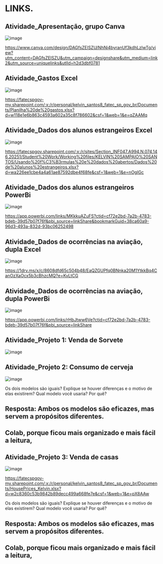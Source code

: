 # LINKS.

## Atividade_Apresentação, grupo Canva 
![image](https://github.com/user-attachments/assets/8d646e47-9c55-4c34-839c-2791966090e2)

https://www.canva.com/design/DAGfsZElSZU/NhNi4byranUf3kdhLzlwTg/view?utm_content=DAGfsZElSZU&utm_campaign=designshare&utm_medium=link2&utm_source=uniquelinks&utlId=h2d3dbf0781

## Atividade_Gastos Excel
![image](https://github.com/user-attachments/assets/7f1a0ef9-1dc1-4347-9b72-6f6780d6bce8)

https://fatecspgov-my.sharepoint.com/:x:/r/personal/kelvin_santos8_fatec_sp_gov_br/Documents/Planilha%20de%20gastos.xlsx?d=w118e1e6b863c4593a602a35c8f786602&csf=1&web=1&e=qZAAMq

## Atividade_Dados dos alunos estrangeiros Excel
![image](https://github.com/user-attachments/assets/205f6c13-3e1a-4771-89da-58e8f6fda93a)

https://fatecspgov.sharepoint.com/:x:/r/sites/Section_INF047.A994.N.074.146.20251/Student%20Work/Working%20files/KELVIN%20SAMPAIO%20SANTOS/Usando%20f%C3%B3rmulas%20e%20dados%20abertos/Dados%20de%20alunos%20estrangeiros.xlsx?d=wa226ee1cbe4a4a61ae87592dbe4f68fe&csf=1&web=1&e=nOgIGc

## Atividade_Dados dos alunos estrangeiros PowerBi
![image](https://github.com/user-attachments/assets/59dbb078-0b45-44c7-be7f-7c48147a28b3)

https://app.powerbi.com/links/MKkkuAZuFS?ctid=cf72e2bd-7a2b-4783-bdeb-39d57b07f76f&pbi_source=linkShare&bookmarkGuid=38ca60a9-96d3-493a-832d-93bc06252498

## Atividade_Dados de ocorrências na aviação, dupla Excel
![image](https://github.com/user-attachments/assets/c36e3a91-7e49-4762-b4b3-3db771f778fd)

https://1drv.ms/x/c/8608dfd65c504b48/EaQZGUPfq0BNnka20M1YtkkBq4CanOzXaOcx5b3cBhzcMQ?e=KvLtCG

## Atividade_Dados de ocorrências na aviação, dupla PowerBi
![image](https://github.com/user-attachments/assets/d24e4df0-6dc4-447f-8e19-03fc003cf6df)

https://app.powerbi.com/links/rHbJtww6Ve?ctid=cf72e2bd-7a2b-4783-bdeb-39d57b07f76f&pbi_source=linkShare

## Atividade_Projeto 1: Venda de Sorvete
![image](https://github.com/user-attachments/assets/ab6e70e5-bdae-499d-bf74-ad87f8d73571)

## Atividade_Projeto 2: Consumo de cerveja
![image](https://github.com/user-attachments/assets/07ee5339-a4af-4253-b4bc-e276b58015cc)

Os dois modelos são iguais? Explique se houver diferenças e o motivo de elas existirem?
Qual modelo você usaria? Por quê?
 
## Resposta: Ambos os modelos são eficazes, mas servem a propósitos diferentes.
## Colab, porque ficou mais organizado e mais fácil a leitura,


## Atividade_Projeto 3: Venda de casas
![image](https://github.com/user-attachments/assets/0f0890ac-07df-4aea-a536-fd2cdfc655b0)

https://fatecspgov-my.sharepoint.com/:x:/r/personal/kelvin_santos8_fatec_sp_gov_br/Documents/HousePrices_Kelvin.xlsx?d=w2c8360c53b9842b89decc499a668fe7e&csf=1&web=1&e=pX8AAw

Os dois modelos são iguais? Explique se houver diferenças e o motivo de elas existirem?
Qual modelo você usaria? Por quê?
 
## Resposta: Ambos os modelos são eficazes, mas servem a propósitos diferentes.
## Colab, porque ficou mais organizado e mais fácil a leitura,


